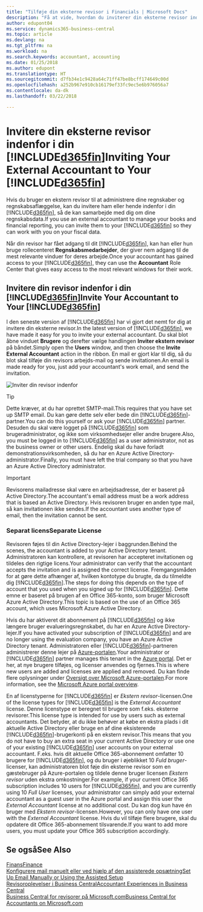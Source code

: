 ```yaml
---
title: "Tilføje din eksterne revisor i Financials | Microsoft Docs"
description: "Få at vide, hvordan du inviterer din eksterne revisor indenfor i Business Central."
author: edupont04
ms.service: dynamics365-business-central
ms.topic: article
ms.devlang: na
ms.tgt_pltfrm: na
ms.workload: na
ms.search.keywords: accountant, accounting
ms.date: 01/25/2018
ms.author: edupont
ms.translationtype: HT
ms.sourcegitcommit: d7fb34e1c9428a64c71ff47be8bcff174649c00d
ms.openlocfilehash: a252b967e910cb16179ef33fc9ec5e6b976056a7
ms.contentlocale: da-dk
ms.lasthandoff: 03/22/2018

---
```

# <a name="inviting-your-external-accountant-to-your-included365finincludesd365finmdmd"></a><span data-ttu-id="11c30-103">Invitere din eksterne revisor indenfor i din [!INCLUDE[d365fin](includes/d365fin_md.md)]</span><span class="sxs-lookup"><span data-stu-id="11c30-103">Inviting Your External Accountant to Your [!INCLUDE[d365fin](includes/d365fin_md.md)]</span></span>
<span data-ttu-id="11c30-104">Hvis du bruger en ekstern revisor til at administrere dine regnskaber og regnskabsaflæggelse, kan du invitere ham eller hende indenfor i din [!INCLUDE[d365fin](includes/d365fin_md.md)], så de kan samarbejde med dig om dine regnskabsdata.</span><span class="sxs-lookup"><span data-stu-id="11c30-104">If you use an external accountant to manage your books and financial reporting, you can invite them to your [!INCLUDE[d365fin](includes/d365fin_md.md)] so they can work with you on your fiscal data.</span></span>

<span data-ttu-id="11c30-105">Når din revisor har fået adgang til dit [!INCLUDE[d365fin](includes/d365fin_md.md)], kan han eller hun bruge rollecenteret **Regnskabsmedarbejder**, der giver nem adgang til de mest relevante vinduer for deres arbejde.</span><span class="sxs-lookup"><span data-stu-id="11c30-105">Once your accountant has gained access to your [!INCLUDE[d365fin](includes/d365fin_md.md)], they can use the **Accountant** Role Center that gives easy access to the most relevant windows for their work.</span></span>  

## <a name="invite-your-accountant-to-your-included365finincludesd365finmdmd"></a><span data-ttu-id="11c30-106">Invitere din revisor indenfor i din [!INCLUDE[d365fin](includes/d365fin_md.md)]</span><span class="sxs-lookup"><span data-stu-id="11c30-106">Invite Your Accountant to Your [!INCLUDE[d365fin](includes/d365fin_md.md)]</span></span>
<span data-ttu-id="11c30-107">I den seneste version af [!INCLUDE[d365fin](includes/d365fin_md.md)] har vi gjort det nemt for dig at invitere din eksterne revisor.</span><span class="sxs-lookup"><span data-stu-id="11c30-107">In the latest version of [!INCLUDE[d365fin](includes/d365fin_md.md)], we have made it easy for you to invite your external accountant.</span></span> <span data-ttu-id="11c30-108">Du skal blot åbne vinduet **Brugere** og derefter vælge handlingen **Inviter ekstern revisor** på båndet.</span><span class="sxs-lookup"><span data-stu-id="11c30-108">Simply open the **Users** window, and then choose the **Invite External Accountant** action in the ribbon.</span></span> <span data-ttu-id="11c30-109">En mail er gjort klar til dig, så du blot skal tilføje din revisors arbejds-mail og sende invitationen.</span><span class="sxs-lookup"><span data-stu-id="11c30-109">An email is made ready for you, just add your accountant's work email, and send the invitation.</span></span>  

![Inviter din revisor indenfor](./media/finance-invite-accountant/invite-accountant.png)

> [!TIP]  
>  <span data-ttu-id="11c30-111">Dette kræver, at du har oprettet SMTP-mail.</span><span class="sxs-lookup"><span data-stu-id="11c30-111">This requires that you have set up SMTP email.</span></span> <span data-ttu-id="11c30-112">Du kan gøre dette selv eller bede din [!INCLUDE[d365fin](includes/d365fin_md.md)]-partner.</span><span class="sxs-lookup"><span data-stu-id="11c30-112">You can do this yourself or ask your [!INCLUDE[d365fin](includes/d365fin_md.md)] partner.</span></span> <span data-ttu-id="11c30-113">Desuden du skal være logget på [!INCLUDE[d365fin](includes/d365fin_md.md)] som brugeradministrator, og ikke som virksomhedsejer eller andre brugere.</span><span class="sxs-lookup"><span data-stu-id="11c30-113">Also, you must be logged in to [!INCLUDE[d365fin](includes/d365fin_md.md)] as a user administrator, not as the business owner or other users.</span></span> <span data-ttu-id="11c30-114">Endelig skal du have forladt demonstrationsvirksomheden, så du har en Azure Active Directory-administrator.</span><span class="sxs-lookup"><span data-stu-id="11c30-114">Finally, you must have left the trial company so that you have an Azure Active Directory administrator.</span></span>  

> [!IMPORTANT]  
>  <span data-ttu-id="11c30-115">Revisorens mailadresse skal være en arbejdsadresse, der er baseret på Active Directory.</span><span class="sxs-lookup"><span data-stu-id="11c30-115">The accountant's email address must be a work address that is based an Active Directory.</span></span> <span data-ttu-id="11c30-116">Hvis revisoren bruger en anden type mail, så kan invitationen ikke sendes.</span><span class="sxs-lookup"><span data-stu-id="11c30-116">If the accountant uses another type of email, then the invitation cannot be sent.</span></span>  

### <a name="separate-license"></a><span data-ttu-id="11c30-117">Separat licens</span><span class="sxs-lookup"><span data-stu-id="11c30-117">Separate License</span></span>
<span data-ttu-id="11c30-118">Revisoren føjes til din Active Directory-lejer i baggrunden.</span><span class="sxs-lookup"><span data-stu-id="11c30-118">Behind the scenes, the accountant is added to your Active Directory tenant.</span></span> <span data-ttu-id="11c30-119">Administratoren kan kontrollere, at revisoren har accepteret invitationen og tildeles den rigtige licens.</span><span class="sxs-lookup"><span data-stu-id="11c30-119">Your administrator can verify that the accountant accepts the invitation and is assigned the correct license.</span></span> <span data-ttu-id="11c30-120">Fremgangsmåden for at gøre dette afhænger af, hvilken kontotype du brugte, da du tilmeldte dig [!INCLUDE[d365fin](includes/d365fin_md.md)].</span><span class="sxs-lookup"><span data-stu-id="11c30-120">The steps for doing this depends on the type of account that you used when you signed up for [!INCLUDE[d365fin](includes/d365fin_md.md)].</span></span> <span data-ttu-id="11c30-121">Dette emne er baseret på brugen af en Office 365-konto, som bruger Microsoft Azure Active Directory.</span><span class="sxs-lookup"><span data-stu-id="11c30-121">This topic is based on the use of an Office 365 account, which uses Microsoft Azure Active Directory.</span></span>  

<span data-ttu-id="11c30-122">Hvis du har aktiveret dit abonnement på [!INCLUDE[d365fin](includes/d365fin_md.md)] og ikke længere bruger evalueringsregnskabet, du har en Azure Active Directory-lejer.</span><span class="sxs-lookup"><span data-stu-id="11c30-122">If you have activated your subscription of [!INCLUDE[d365fin](includes/d365fin_md.md)] and are no longer using the evaluation company, you have an Azure Active Directory tenant.</span></span> <span data-ttu-id="11c30-123">Administratoren eller [!INCLUDE[d365fin](includes/d365fin_md.md)]-partneren administrerer denne lejer på [Azure-portalen](https://portal.azure.com).</span><span class="sxs-lookup"><span data-stu-id="11c30-123">Your administrator or [!INCLUDE[d365fin](includes/d365fin_md.md)] partner manages this tenant in the [Azure portal](https://portal.azure.com).</span></span> <span data-ttu-id="11c30-124">Det er her, at nye brugere tilføjes, og licenser anvendes og fjernes.</span><span class="sxs-lookup"><span data-stu-id="11c30-124">This is where new users are added and licenses are applied and removed.</span></span> <span data-ttu-id="11c30-125">Du kan finde flere oplysninger under [Oversigt over Microsoft Azure-portalen](https://docs.microsoft.com/en-us/azure/azure-portal-overview).</span><span class="sxs-lookup"><span data-stu-id="11c30-125">For more information, see the [Microsoft Azure portal overview](https://docs.microsoft.com/en-us/azure/azure-portal-overview).</span></span>  

<span data-ttu-id="11c30-126">En af licenstyperne for [!INCLUDE[d365fin](includes/d365fin_md.md)] er *Ekstern revisor*-licensen.</span><span class="sxs-lookup"><span data-stu-id="11c30-126">One of the license types for [!INCLUDE[d365fin](includes/d365fin_md.md)] is the *External Accountant* license.</span></span> <span data-ttu-id="11c30-127">Denne licenstype er beregnet til brugere som f.eks. eksterne revisorer.</span><span class="sxs-lookup"><span data-stu-id="11c30-127">This license type is intended for use by users such as external accountants.</span></span> <span data-ttu-id="11c30-128">Det betyder, at du ikke behøver at købe en ekstra plads i dit aktuelle Active Directory eller bruge en af dine eksisterende [!INCLUDE[d365fin](includes/d365fin_md.md)]-brugerkonti på en ekstern revisor.</span><span class="sxs-lookup"><span data-stu-id="11c30-128">This means that you do not have to buy an extra seat in your current Active Directory or use one of your existing [!INCLUDE[d365fin](includes/d365fin_md.md)] user accounts on your external accountant.</span></span> <span data-ttu-id="11c30-129">F.eks. hvis dit aktuelle Office 365-abonnement omfatter 10 brugere for [!INCLUDE[d365fin](includes/d365fin_md.md)], og du bruger i øjeblikket 10 *Fuld bruger*-licenser, kan administratoren blot føje din eksterne revisor som en gæstebruger på Azure-portalen og tildele denne bruger licensen *Ekstern revisor* uden ekstra omkostninger.</span><span class="sxs-lookup"><span data-stu-id="11c30-129">For example, if your current Office 365 subscription includes 10 users for [!INCLUDE[d365fin](includes/d365fin_md.md)], and you are currently using 10 *Full User* licenses, your administrator can simply add your external accountant as a guest user in the Azure portal and assign this user the *External Accountant* license at no additional cost.</span></span> <span data-ttu-id="11c30-130">Du kan dog kun have én bruger med *Ekstern revisor*-licensen.</span><span class="sxs-lookup"><span data-stu-id="11c30-130">However, you can only have one user with the *External Accountant* license.</span></span> <span data-ttu-id="11c30-131">Hvis du vil tilføje flere brugere, skal du opdatere dit Office 365-abonnement tilsvarende.</span><span class="sxs-lookup"><span data-stu-id="11c30-131">If you want to add more users, you must update your Office 365 subscription accordingly.</span></span>  

## <a name="see-also"></a><span data-ttu-id="11c30-132">Se også</span><span class="sxs-lookup"><span data-stu-id="11c30-132">See Also</span></span>
[<span data-ttu-id="11c30-133">Finans</span><span class="sxs-lookup"><span data-stu-id="11c30-133">Finance</span></span>](finance.md)  
[<span data-ttu-id="11c30-134">Konfigurere mail manuelt eller ved hjælp af den assisterede opsætning</span><span class="sxs-lookup"><span data-stu-id="11c30-134">Set Up Email Manually or Using the Assisted Setup</span></span>](admin-how-setup-email.md)  
[<span data-ttu-id="11c30-135">Revisoroplevelser i Business Central</span><span class="sxs-lookup"><span data-stu-id="11c30-135">Accountant Experiences in Business Central </span></span>](finance-accounting.md)  
[<span data-ttu-id="11c30-136">Business Central for revisorer på Microsoft.com</span><span class="sxs-lookup"><span data-stu-id="11c30-136">Business Central for Accountants on Microsoft.com</span></span>](https://www.microsoft.com/en-us/dynamics365/financial-insights-for-accountants)  

